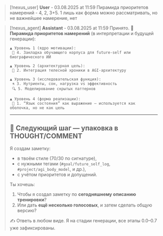 >[!nexus_user] **User** - 03.08.2025 at 11:59
> Пирамида приоритетов намерений - 4, 2, 3+5. 1 лишь как форма можно рассматривать, но не важнейшее намерение, нет
<!-- UID: 0823268f-ec7d-4b26-8b8a-8572f6b1cbd8 -->




>[!nexus_agent] **Assistant** - 03.08.2025 at 11:59
> Принято. 
> 🔺 **Пирамида приоритетов намерений** (в интерпретации и будущей генерации):
> 
> ```
> ▲ Уровень 1 (ядро мотивации): 
>  🧠 4. Закладка обучающего корпуса для future-self или биографического ИИ
> 
> ▲ Уровень 2 (архитектурная цель): 
>  🤖 2. Интеграция телесной хроники в AGI-архитектуру
> 
> ▲ Уровень 3 (исследовательская функция): 
>  ⚗️ 3. Нутриенты, сон, нагрузка vs эффективность 
>  🔍 5. Моделирование скрытых паттернов
> 
> ▲ Уровень 4 (форма реализации): 
>  💬 1. “Язык состояния” как выражение — используется как оболочка, но не как цель
> ```
> 
> ---
> 
> ## 🔄 Следующий шаг — упаковка в THOUGHT/COMMENT
> 
> Я создам заметку:
> 
> - в твоём стиле (70/30 по сигнатуре),
> - с нужными тегами (`#goal/future_self_log`, `#project/agi_body_model`, и др.),
> - с учётом приоритетов и допущений.
> 
> Ты хочешь:
> 
> 1. Чтобы я создал заметку по **сегодняшнему описанию тренировки**? 
> 2. Или дать **ещё несколько голосовых**, и затем сделать общую версию?
> 
> ✍️ Ответь в любом виде. Я на стадии генерации, все этапы 0.0–0.7 уже зафиксированы.
<!-- UID: ccdcde43-033d-459d-8737-36222c87f6d8 -->